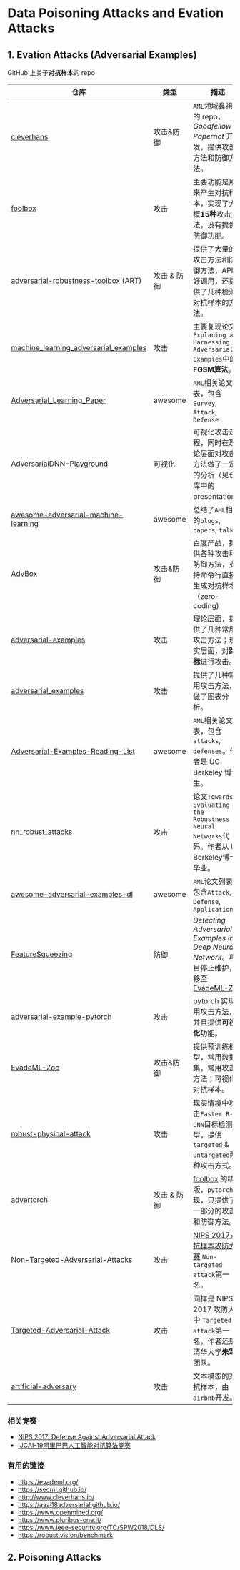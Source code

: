 # Data Poisoning Attacks and Evation Attacks



## 1. Evation Attacks (Adversarial Examples)

GitHub 上关于**对抗样本**的 repo


仓库 | 类型  |描述    
-----|-----|----    
[cleverhans](https://github.com/tensorflow/cleverhans)  | 攻击&防御  |`AML`领域鼻祖型的 repo，*Goodfellow* & *Papernot* 开发，提供攻击方法和防御方法。
[foolbox](https://github.com/bethgelab/foolbox/)  | 攻击  | 主要功能是用来产生对抗样本，实现了大概**15种**攻击方法，没有提供防御功能。
[adversarial-robustness-toolbox](https://github.com/IBM/adversarial-robustness-toolbox)   (ART)   | 攻击 & 防御  | 提供了大量的攻击方法和防御方法，API很好调用，还提供了几种检测对抗样本的方法。
[machine_learning_adversarial_examples](https://github.com/rodgzilla/machine_learning_adversarial_examples  ) | 攻击 | 主要复现论文`Explaning and Harnessing Adversarial Examples`中的**FGSM算法**。 
[Adversarial_Learning_Paper](https://github.com/Guo-Yunzhe/Adversarial_Learning_Paper) |  awesome  | `AML`相关论文列表，包含`Survey`, `Attack`, `Defense`
[AdversarialDNN-Playground](https://github.com/QData/AdversarialDNN-Playground)  | 可视化  | 可视化攻击过程，同时在理论层面对攻击方法做了一定的分析（见仓库中的presentation）
[awesome-adversarial-machine-learning](https://github.com/yenchenlin/awesome-adversarial-machine-learning)  | awesome | 总结了`AML`相关的`blogs`, `papers`, `talks`
[AdvBox](https://github.com/baidu/AdvBox)  | 攻击&防御  | 百度产品，提供各种攻击和防御方法，支持命令行直接生成对抗样本（zero-coding)
[adversarial-examples](https://github.com/ifding/adversarial-examples) | 攻击  | 理论层面，提供了几种常用攻击方法；现实层面，对**路标**进行攻击。
[adversarial_examples](https://github.com/duoergun0729/adversarial_examples)  | 攻击  | 提供了几种常用攻击方法，做了图表分析。
[Adversarial-Examples-Reading-List](https://github.com/chawins/Adversarial-Examples-Reading-List)  | awesome  | `AML`相关论文列表，包含`attacks`, `defenses`。作者是 UC Berkeley 博士生。
[nn_robust_attacks](https://github.com/carlini/nn_robust_attacks)  | 攻击  | 论文`Towards Evaluating the Robustness of Neural Networks`代码。作者从 UC Berkeley博士毕业。
[awesome-adversarial-examples-dl](https://github.com/chbrian/awesome-adversarial-examples-dl) | awesome | `AML`论文列表，包含`Attack`, `Defense`, `Application`
[FeatureSqueezing](https://github.com/uvasrg/FeatureSqueezing)   | 防御  | *Detecting Adversarial Examples in Deep Neural Network*。项目停止维护，移至[EvadeML-Zoo](http://evademl.org/zoo/)
[adversarial-example-pytorch](https://github.com/sarathknv/adversarial-examples-pytorch)   | 攻击  | pytorch 实现常用攻击方法，并且提供**可视化**功能。
[EvadeML-Zoo](https://github.com/mzweilin/EvadeML-Zoo)   | 攻击&防御  | 提供预训练模型，常用数据集，常用攻击方法；可视化对抗样本。
[robust-physical-attack](https://github.com/shangtse/robust-physical-attack)  | 攻击  | 现实情境中攻击`Faster R-CNN`目标检测模型，提供`targeted` & `untargeted`两种攻击方式。
[advertorch](https://github.com/BorealisAI/advertorch)  | 攻击 & 防御  | [foolbox](https://github.com/bethgelab/foolbox/) 的精简版，`pytorch`实现，只提供了一部分的攻击和防御方法。
[Non-Targeted-Adversarial-Attacks](https://github.com/dongyp13/Non-Targeted-Adversarial-Attacks)  | 攻击  | [NIPS 2017对抗样本攻防大赛](https://www.kaggle.com/c/nips-2017-defense-against-adversarial-attack) `Non-targeted attack`第一名。
[Targeted-Adversarial-Attack](https://github.com/dongyp13/Targeted-Adversarial-Attack)   | 攻击  | 同样是 NIPS 2017 攻防大赛中 `Targeted attack`第一名，作者还是清华大学**朱军**团队。
[artificial-adversary](https://github.com/airbnb/artificial-adversary)  | 攻击  | 文本模态的对抗样本，由`airbnb`开发。
### 相关竞赛
* [NIPS 2017: Defense Against Adversarial Attack](https://www.kaggle.com/c/nips-2017-defense-against-adversarial-attack)
* [IJCAI-19阿里巴巴人工智能对抗算法竞赛](https://tianchi.aliyun.com/competition/entrance/231701/introduction?spm=5176.12281905.5490641.4.358b6bad39hWbP)

### 有用的链接
* https://evademl.org/
* https://secml.github.io/
* http://www.cleverhans.io/
* https://aaai18adversarial.github.io/ 
* https://www.openmined.org/ 
* https://www.pluribus-one.it/
* https://www.ieee-security.org/TC/SPW2018/DLS/
* https://robust.vision/benchmark
 


## 2. Poisoning Attacks

